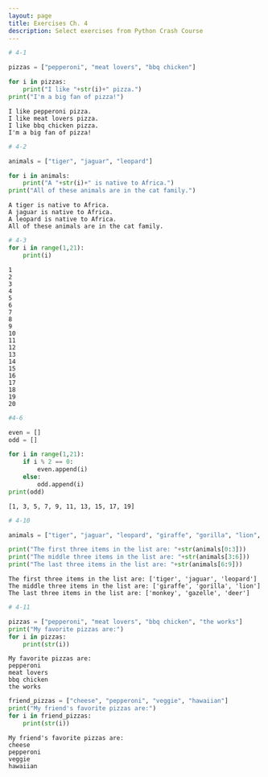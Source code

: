 ```yaml
---
layout: page
title: Exercises Ch. 4
description: Select exercises from Python Crash Course
---
```


```python
# 4-1

pizzas = ["pepperoni", "meat lovers", "bbq chicken"]

for i in pizzas:
    print("I like "+str(i)+" pizza.")
print("I'm a big fan of pizza!")
```

    I like pepperoni pizza.
    I like meat lovers pizza.
    I like bbq chicken pizza.
    I'm a big fan of pizza!



```python
# 4-2

animals = ["tiger", "jaguar", "leopard"]

for i in animals:
    print("A "+str(i)+" is native to Africa.")
print("All of these animals are in the cat family.")
```

    A tiger is native to Africa.
    A jaguar is native to Africa.
    A leopard is native to Africa.
    All of these animals are in the cat family.



```python
# 4-3
for i in range(1,21):
    print(i)
```

    1
    2
    3
    4
    5
    6
    7
    8
    9
    10
    11
    12
    13
    14
    15
    16
    17
    18
    19
    20



```python
#4-6

even = []
odd = []

for i in range(1,21):
    if i % 2 == 0:
        even.append(i)
    else:
        odd.append(i)
print(odd)
```

    [1, 3, 5, 7, 9, 11, 13, 15, 17, 19]



```python
# 4-10

animals = ["tiger", "jaguar", "leopard", "giraffe", "gorilla", "lion", "monkey", "gazelle", "deer"]

print("The first three items in the list are: "+str(animals[0:3]))
print("The middle three items in the list are: "+str(animals[3:6]))
print("The last three items in the list are: "+str(animals[6:9]))
```

    The first three items in the list are: ['tiger', 'jaguar', 'leopard']
    The middle three items in the list are: ['giraffe', 'gorilla', 'lion']
    The last three items in the list are: ['monkey', 'gazelle', 'deer']



```python
# 4-11

pizzas = ["pepperoni", "meat lovers", "bbq chicken", "the works"]
print("My favorite pizzas are:")
for i in pizzas:
    print(str(i))

```

    My favorite pizzas are:
    pepperoni
    meat lovers
    bbq chicken
    the works



```python
friend_pizzas = ["cheese", "pepperoni", "veggie", "hawaiian"]
print("My friend's favorite pizzas are:")
for i in friend_pizzas:
    print(str(i))
```

    My friend's favorite pizzas are:
    cheese
    pepperoni
    veggie
    hawaiian



```python

```


```python

```

